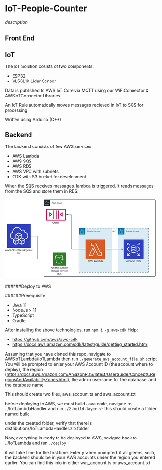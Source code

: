 # IoT-People-Counter

###### description

## Front End

## IoT

The IoT Solution cosists of two components:
* ESP32
* VL53L1X Lidar Sensor

Data is published to AWS IoT Core via MQTT using our WiFiConnector & AWSIoTConnector Libraries

An IoT Rule automatically moves messages recieved in IoT to SQS for processing

Written using Arduino (C++)

## Backend

The backend consists of few AWS services
* AWS Lambda
* AWS SQS
* AWS RDS
* AWS VPC with subnets
* CDK with S3 bucket for development

When the SQS receives messages, lambda is triggered. It reads messages from the SQS and 
store them in RDS.

![This is an image](images/backend.png)

######Deploy to AWS

######Prerequisite
* Java 11
* NodeJs > 11
* TypeScript
* Gradle

After installing the above technologies, run ``npm i -g aws-cdk``
Help:

* https://github.com/aws/aws-cdk
* https://docs.aws.amazon.com/cdk/latest/guide/getting_started.html

Assuming that you have cloned this repo, navigate to
AWSIoTLambda/IoTLambda then run ``./generate_aws_account_file.sh`` script
You will be prompted to enter your AWS Account ID (the account where to deploy),
 the region (https://docs.aws.amazon.com/AmazonRDS/latest/UserGuide/Concepts.RegionsAndAvailabilityZones.html),
the admin username for the database, and the database name.

This should create two files, aws_account.ts and aws_account.txt

before deploying to AWS, we must build Java code, navigate to ../IoTLambdaHandler and run ``./2-build-layer.sh``
this should create a folder named build

under the created folder, verify that there is distributions/IoTLambdaHandler.zip folder.

Now, everything is ready to be deployed to AWS, navigate back to ../IoTLambda and run
``./deploy``

it will take time for the first time. Enter y when prompted.
if all greens, voilà, the backend should be in your AWS accounts under the region
you entered earlier. You can find this info in either was_account.ts or aws_account.txt

